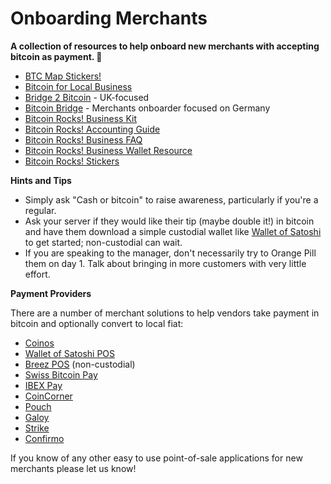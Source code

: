# Onboarding Merchants

**A collection of resources to help onboard new merchants with accepting bitcoin as payment. 🤝**

- [BTC Map Stickers!](https://github.com/teambtcmap/btcmap-general/tree/main/design/stickers)
- [Bitcoin for Local Business](https://bitcoinforlocalbusiness.com/)
- [Bridge 2 Bitcoin](https://bridge2bitcoin.com/) - UK-focused
- [Bitcoin Bridge](https://bitcoin-bridge.de/) - Merchants onboarder focused on Germany
- [Bitcoin Rocks! Business Kit](https://bitcoin.rocks/business/kit)
- [Bitcoin Rocks! Accounting Guide](https://bitcoin.rocks/business/accounting)
- [Bitcoin Rocks! Business FAQ](https://bitcoin.rocks/business/faq)
- [Bitcoin Rocks! Business Wallet Resource](https://bitcoin.rocks/business/wallets)
- [Bitcoin Rocks! Stickers](https://bitcoin.rocks/business/stickers)

**Hints and Tips**

- Simply ask "Cash or bitcoin" to raise awareness, particularly if you're a regular.
- Ask your server if they would like their tip (maybe double it!) in bitcoin and have them download a simple custodial wallet like [Wallet of Satoshi](https://www.walletofsatoshi.com/) to get started; non-custodial can wait.
- If you are speaking to the manager, don't necessarily try to Orange Pill them on day 1. Talk about bringing in more customers with very little effort.

**Payment Providers**

There are a number of merchant solutions to help vendors take payment in bitcoin and optionally convert to local fiat:

- [Coinos](https://coinos.io/)
- [Wallet of Satoshi POS](https://www.walletofsatoshi.com/pos)
- [Breez POS](https://breez.technology/mobile/) (non-custodial)
- [Swiss Bitcoin Pay](https://swiss-bitcoin-pay.ch/)
- [IBEX Pay](https://www.ibexpay.io/)
- [CoinCorner](https://www.coincorner.com/)
- [Pouch](https://pouch.ph/)
- [Galoy](https://galoy.io/)
- [Strike](https://strike.me/)
- [Confirmo](http://confirmo.net)

If you know of any other easy to use point-of-sale applications for new merchants please let us know!
